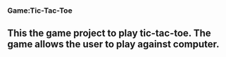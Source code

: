 ### Game:Tic-Tac-Toe

## This the game project to play tic-tac-toe. The game allows the user to play against computer.
